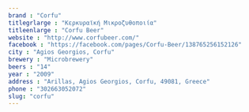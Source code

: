 ```yaml
---
brand : "Corfu"
titlegrlarge : "Κερκυραϊκή Μικροζυθοποιία"
titleenlarge : "Corfu Beer"
website : "http://www.corfubeer.com/"
facebook : "https://facebook.com/pages/Corfu-Beer/138765256152126"
city : "Agios Georgios, Corfu"
brewery : "Microbrewery"
beers : "14"
year : "2009"
address : "Arillas, Agios Georgios, Corfu, 49081, Greece"
phone : "302663052072"
slug: "corfu"
---
```

